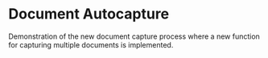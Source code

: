 # Document Autocapture

Demonstration of the new document capture process where a new function for capturing multiple documents is implemented.